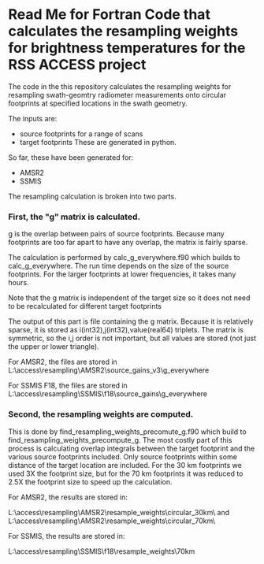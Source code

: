# Read Me for Fortran Code that calculates the resampling weights for brightness temperatures for the RSS ACCESS project
The code in the this repository calculates the resampling weights for resampling swath-geomtry 
radiometer measurements onto circular footprints at specified locations in the swath geometry.

The inputs are:
* source footprints for a range of scans
* target footprints
These are generated in python.

So far, these have been generated for:
* AMSR2
* SSMIS

The resampling calculation is broken into two parts.

### First, the "g" matrix is calculated.  
g is the overlap between pairs of source footprints.  Because
many footprints are too far apart to have any overlap, the matrix is fairly sparse.

The calculation is performed by calc_g_everywhere.f90 which builds to calc_g_everywhere.  The run time depends on the size of the 
source footprints.  For the larger footprints at lower frequencies, it takes many hours.

Note that the g matrix is independent of the target size so it does not need to be recalculated for different target footprints

The output of this part is file containing the g matrix.  Because it is relatively sparse, it is stored as i(int32),j(int32),value(real64) triplets.  The matrix is symmetric, so the i,j order is not important, but all values are stored (not just the upper or lower triangle).  

For AMSR2, the files are stored in L:\access\resampling\AMSR2\source_gains_v3\g_everywhere

For SSMIS F18, the files are stored in L:\access\resampling\SSMIS\f18\source_gains\g_everywhere

### Second, the resampling weights are computed.  
This is done by find_resampling_weights_precomute_g.f90 which build to find_resampling_weights_precompute_g.  The most costly part of this process is calculating overlap integrals between the target footprint and the various source footprints included.  Only source footprints within some distance of the target location are included.  For the 30 km footprints we used 3X the footprint size, but for the 70 km footprints it was reduced to 2.5X the footprint size to speed up the calculation.

For AMSR2, the results are stored in:

L:\access\resampling\AMSR2\resample_weights\circular_30km\ and
L:\access\resampling\AMSR2\resample_weights\circular_70km\

For SSMIS, the results are stored in:

L:\access\resampling\SSMIS\f18\resample_weights\70km



